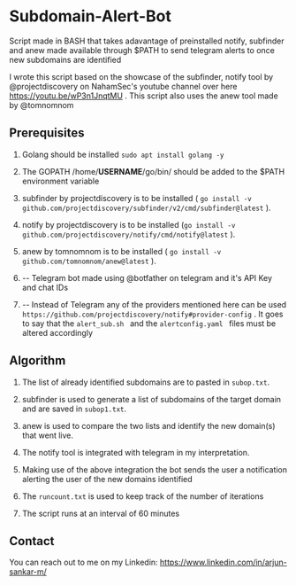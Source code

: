 # Subdomain-Alert-Bot
Script made in BASH that takes adavantage of preinstalled notify, subfinder and anew made available through $PATH to send telegram alerts to once new subdomains are identified


I wrote this script based on the showcase of the subfinder, notify tool by @projectdiscovery on NahamSec's youtube channel over here https://youtu.be/wP3n1JnqtMU . This script also uses the anew tool made by @tomnomnom



## Prerequisites
1. Golang should be installed `sudo apt install golang -y`

2. The GOPATH /home/**USERNAME**/go/bin/ should be added to the $PATH environment variable

3. subfinder by projectdiscovery is to be installed ( `go install -v github.com/projectdiscovery/subfinder/v2/cmd/subfinder@latest` ).

4. notify by projectdiscovery is to be installed (`go install -v github.com/projectdiscovery/notify/cmd/notify@latest` ).

5. anew by tomnomnom is to be installed ( `go install -v github.com/tomnomnom/anew@latest` ).

6. -- Telegram bot made using @botfather on telegram and it's API Key and chat IDs

7. -- Instead of Telegram any of the providers mentioned here can be used `https://github.com/projectdiscovery/notify#provider-config` . It goes to say that the `alert_sub.sh ` and the `alertconfig.yaml ` files must be altered accordingly



## Algorithm
1. The list of already identified subdomains are to pasted in `subop.txt`.

2. subfinder is used to generate a list of subdomains of the target domain and are saved in `subop1.txt`.

3. anew is used to compare the two lists and identify the new domain(s) that went live.

4. The notify tool is integrated with telegram in my interpretation.

5. Making use of the above integration the bot sends the user a notification alerting the user of the new domains identified

6. The `runcount.txt` is used to keep track of the number of iterations

7. The script runs at an interval of 60 minutes



## Contact
You can reach out to me on my Linkedin: https://www.linkedin.com/in/arjun-sankar-m/
